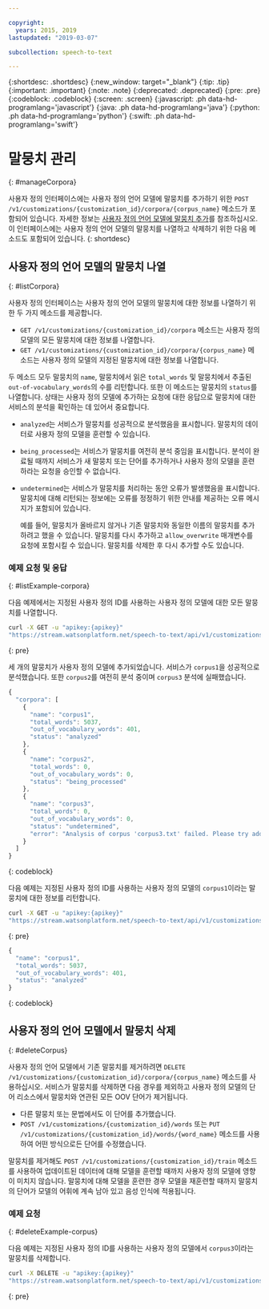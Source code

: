 ```yaml
---

copyright:
  years: 2015, 2019
lastupdated: "2019-03-07"

subcollection: speech-to-text

---
```


{:shortdesc: .shortdesc}
{:new_window: target="_blank"}
{:tip: .tip}
{:important: .important}
{:note: .note}
{:deprecated: .deprecated}
{:pre: .pre}
{:codeblock: .codeblock}
{:screen: .screen}
{:javascript: .ph data-hd-programlang='javascript'}
{:java: .ph data-hd-programlang='java'}
{:python: .ph data-hd-programlang='python'}
{:swift: .ph data-hd-programlang='swift'}

# 말뭉치 관리
{: #manageCorpora}

사용자 정의 인터페이스에는 사용자 정의 언어 모델에 말뭉치를 추가하기 위한 `POST /v1/customizations/{customization_id}/corpora/{corpus_name}` 메소드가 포함되어 있습니다. 자세한 정보는 [사용자 정의 언어 모델에 말뭉치 추가](/docs/services/speech-to-text/language-create.html#addCorpus)를 참조하십시오. 이 인터페이스에는 사용자 정의 언어 모델의 말뭉치를 나열하고 삭제하기 위한 다음 메소드도 포함되어 있습니다.
{: shortdesc}

## 사용자 정의 언어 모델의 말뭉치 나열
{: #listCorpora}

사용자 정의 인터페이스는 사용자 정의 언어 모델의 말뭉치에 대한 정보를 나열하기 위한 두 가지 메소드를 제공합니다.

-   `GET /v1/customizations/{customization_id}/corpora` 메소드는 사용자 정의 모델의 모든 말뭉치에 대한 정보를 나열합니다.
-   `GET /v1/customizations/{customization_id}/corpora/{corpus_name}` 메소드는 사용자 정의 모델의 지정된 말뭉치에 대한 정보를 나열합니다.

두 메소드 모두 말뭉치의 `name`, 말뭉치에서 읽은 `total_words` 및 말뭉치에서 추출된 `out-of-vocabulary_words`의 수를 리턴합니다. 또한 이 메소드는 말뭉치의 `status`를 나열합니다. 상태는 사용자 정의 모델에 추가하는 요청에 대한 응답으로 말뭉치에 대한 서비스의 분석을 확인하는 데 있어서 중요합니다.

-   `analyzed`는 서비스가 말뭉치를 성공적으로 분석했음을 표시합니다. 말뭉치의 데이터로 사용자 정의 모델을 훈련할 수 있습니다.
-   `being_processed`는 서비스가 말뭉치를 여전히 분석 중임을 표시합니다. 분석이 완료될 때까지 서비스가 새 말뭉치 또는 단어를 추가하거나 사용자 정의 모델을 훈련하라는 요청을 승인할 수 없습니다.
-   `undetermined`는 서비스가 말뭉치를 처리하는 동안 오류가 발생했음을 표시합니다. 말뭉치에 대해 리턴되는 정보에는 오류를 정정하기 위한 안내를 제공하는 오류 메시지가 포함되어 있습니다.

    예를 들어, 말뭉치가 올바르지 않거나 기존 말뭉치와 동일한 이름의 말뭉치를 추가하려고 했을 수 있습니다. 말뭉치를 다시 추가하고 `allow_overwrite` 매개변수를 요청에 포함시킬 수 있습니다. 말뭉치를 삭제한 후 다시 추가할 수도 있습니다.

### 예제 요청 및 응답
{: #listExample-corpora}

다음 예제에서는 지정된 사용자 정의 ID를 사용하는 사용자 정의 모델에 대한 모든 말뭉치를 나열합니다.

```bash
curl -X GET -u "apikey:{apikey}"
"https://stream.watsonplatform.net/speech-to-text/api/v1/customizations/{customization_id}/corpora"
```
{: pre}

세 개의 말뭉치가 사용자 정의 모델에 추가되었습니다. 서비스가 `corpus1`을 성공적으로 분석했습니다. 또한 `corpus2`를 여전히 분석 중이며 `corpus3` 분석에 실패했습니다.

```javascript
{
  "corpora": [
    {
      "name": "corpus1",
      "total_words": 5037,
      "out_of_vocabulary_words": 401,
      "status": "analyzed"
    },
    {
      "name": "corpus2",
      "total_words": 0,
      "out_of_vocabulary_words": 0,
      "status": "being_processed"
    },
    {
      "name": "corpus3",
      "total_words": 0,
      "out_of_vocabulary_words": 0,
      "status": "undetermined",
      "error": "Analysis of corpus 'corpus3.txt' failed. Please try adding the corpus again by setting the 'allow_overwrite' flag to 'true'."
    }
  ]
}
```
{: codeblock}

다음 예제는 지정된 사용자 정의 ID를 사용하는 사용자 정의 모델의 `corpus1`이라는 말뭉치에 대한 정보를 리턴합니다.

```bash
curl -X GET -u "apikey:{apikey}"
"https://stream.watsonplatform.net/speech-to-text/api/v1/customizations/{customization_id}/corpora/corpus1"
```
{: pre}

```javascript
{
  "name": "corpus1",
  "total_words": 5037,
  "out_of_vocabulary_words": 401,
  "status": "analyzed"
}
```
{: codeblock}

## 사용자 정의 언어 모델에서 말뭉치 삭제
{: #deleteCorpus}

사용자 정의 언어 모델에서 기존 말뭉치를 제거하려면 `DELETE /v1/customizations/{customization_id}/corpora/{corpus_name}` 메소드를 사용하십시오. 서비스가 말뭉치를 삭제하면 다음 경우를 제외하고 사용자 정의 모델의 단어 리소스에서 말뭉치와 연관된 모든 OOV 단어가 제거됩니다.

-   다른 말뭉치 또는 문법에서도 이 단어를 추가했습니다.
-   `POST /v1/customizations/{customization_id}/words` 또는 `PUT /v1/customizations/{customization_id}/words/{word_name}` 메소드를 사용하여 어떤 방식으로든 단어를 수정했습니다.

말뭉치를 제거해도 `POST /v1/customizations/{customization_id}/train` 메소드를 사용하여 업데이트된 데이터에 대해 모델을 훈련할 때까지 사용자 정의 모델에 영향이 미치지 않습니다. 말뭉치에 대해 모델을 훈련한 경우 모델을 재훈련할 때까지 말뭉치의 단어가 모델의 어휘에 계속 남아 있고 음성 인식에 적용됩니다.

### 예제 요청
{: #deleteExample-corpus}

다음 예제는 지정된 사용자 정의 ID를 사용하는 사용자 정의 모델에서 `corpus3`이라는 말뭉치를 삭제합니다.

```bash
curl -X DELETE -u "apikey:{apikey}"
"https://stream.watsonplatform.net/speech-to-text/api/v1/customizations/{customization_id}/corpora/corpus3"
```
{: pre}
